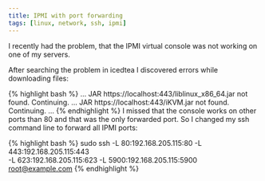 ```yaml
---
title: IPMI with port forwarding
tags: [linux, network, ssh, ipmi]
---
```


I recently had the problem, that the IPMI virtual console was not working on one of my servers.

After searching the problem in icedtea I discovered errors while downloading files:

{% highlight bash %}
...
JAR https://localhost:443/liblinux_x86_64.jar not found. Continuing.
...
JAR https://localhost:443/iKVM.jar not found. Continuing.
...
{% endhighlight %}
I missed that the console works on other ports than 80 and that was the only forwarded port. So I changed my ssh command line to forward all IPMI ports:

{% highlight bash %}
sudo ssh -L 80:192.168.205.115:80 -L 443:192.168.205.115:443 \
  -L 623:192.168.205.115:623 -L 5900:192.168.205.115:5900 root@example.com
{% endhighlight %}